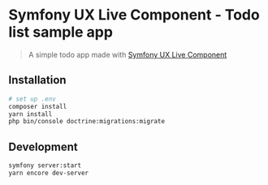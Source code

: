 # Symfony UX Live Component - Todo list sample app

> A simple todo app made with [Symfony UX Live Component](https://github.com/symfony/ux-live-component)

## Installation
```sh
# set up .env
composer install
yarn install
php bin/console doctrine:migrations:migrate
```

## Development
```sh
symfony server:start
yarn encore dev-server
```